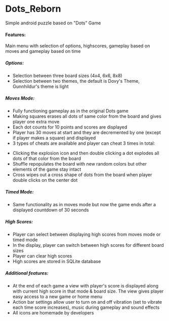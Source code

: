 # Dots_Reborn
Simple android puzzle based on "Dots" Game

#### Features:
Main menu with selection of options, highscores, gameplay based on moves and gameplay based on time

##### Options:
* Selection between three board sizes (4x4, 6x6, 8x8)
* Selection between two themes, the default is Dovy's Theme, Gunnhildur's theme is light

##### Moves Mode:
* Fully functioning gameplay as in the original Dots game
* Making squares erases all dots of same color from the board and gives player one extra move 
* Each dot counts for 10 points and scores are displayed
* Player has 30 moves at start and they are decremented by one (except if player makes a square) and displayed 
* 3 types of cheats are available and player can cheat 3 times in total:
- Clicking the explosion icon and then double clicking a dot explodes all dots of that color from the board
- Shuffle repopulates the board with new random colors but other elements of the game stay intact
- Cross wipes out a cross shape of dots from the board when player double clicks on the center dot

##### Timed Mode:
* Same functionality as in moves mode but now the game ends after a displayed countdown of 30 seconds

##### High Scores:
* Player can select between displaying high scores from moves mode or timed mode
* In the display, player can switch between high scores for different board sizes
* Player can clear high scores
* High scores are stored in SQLite database

##### Additional features:
* At the end of each game a view with player's score is displayed along with current high score in that mode & board size. The view gives player easy access to a new game or home menu
* Action bar settings allow user to turn on and off vibration (set to vibrate each time score increases), music during gameplay and sound effects
* All icons are homemade by developers

